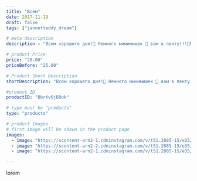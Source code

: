 ```yaml
---
title: "Всем"
date: 2017-11-19
draft: false
tags: ["jannetteddy_dream"]

# meta description
description : "Всем хорошего дня!🌸 Немного мимимишек 🐻 вам в ленту!!!🙈Подушечка в коляску!!! Очень удобная и нужная вещь! #назаказ #подушкавколяску #подушкамишка #мимимишка🐾 #"

# product Price
price: "20.00"
priceBefore: "25.00"

# Product Short Description
shortDescription: "Всем хорошего дня!🌸 Немного мимимишек 🐻 вам в ленту!!!🙈Подушечка в коляску!!! Очень удобная и нужная вещь! #назаказ #подушкавколяску #подушкамишка #мимимишка🐾 #ручнаяработа #своимируками #хендмейд #подушка #длядеток #длядевочки #дляпринцессы #пледомир_by_jannettildadream"

#product ID
productID: "BbrXvOjB9ok"

# type must be "products"
type: "products"

# product Images
# first image will be shown in the product page
images:
  - image: "https://scontent-arn2-1.cdninstagram.com/v/t51.2885-15/e35/23596422_2167813476577989_5682546670991048704_n.jpg?_nc_ht=scontent-arn2-1.cdninstagram.com&_nc_cat=109&_nc_ohc=6bY94TRdQq0AX_gXCSB&se=7&tp=1&oh=9d2a51046290a4b3700fa86cae731fea&oe=605A38D7&ig_cache_key=MTY1MTUxNjc0OTk5NDQzNTU4Nw%3D%3D.2"
  - image: "https://scontent-arn2-2.cdninstagram.com/v/t51.2885-15/e35/23594345_293107777861568_5757167969662664704_n.jpg?_nc_ht=scontent-arn2-2.cdninstagram.com&_nc_cat=108&_nc_ohc=qZaRYs2RCC4AX8b7HKd&se=7&tp=1&oh=c79fab98d0a4a0893401f4ce8768a23d&oe=605CE83F&ig_cache_key=MTY1MTUxNjc4MTQ2ODU1OTE4OQ%3D%3D.2"
  - image: "https://scontent-arn2-1.cdninstagram.com/v/t51.2885-15/e35/23667988_1797119913632406_6003330756057759744_n.jpg?_nc_ht=scontent-arn2-1.cdninstagram.com&_nc_cat=106&_nc_ohc=-I_S9W0s4H4AX95h3qK&se=7&tp=1&oh=65f93b8dcf991754e759c7a5b28a6614&oe=605B4004&ig_cache_key=MTY1MTUxNjc4MTA0MDUyNzgyNQ%3D%3D.2"

---
```

lorem
